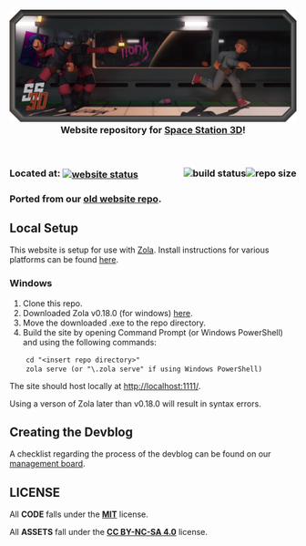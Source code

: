 
<h3 align="center"><img src="https://raw.githubusercontent.com/RE-SS3D/SS3D-Art/main/Artwork/Banners/BorderedBanners/SS3DBanner3.png" alt="SS3D Banner">Website repository for <a href="https://ss3d.space/">Space Station 3D</a>!</h3>

<br>

<h3>Located at:
<a href="https://ss3d.space/"><img src="https://img.shields.io/website?down_color=red&down_message=offline&label=ss3d.space&up_color=green&style=plastic&up_message=online&url=https%3A%2F%2Fss3d.space" alt="website status" style="vertical-align:middle"></a>
<a href="https://github.com/RE-SS3D/SS3D-Website"><img src="https://img.shields.io/github/repo-size/RE-SS3D/SS3D-Website?color=gold&style=plastic" alt="repo size" align="right"></a>
<a href="https://github.com/RE-SS3D/SS3D-Website/blob/release/.github/workflows/build.yml"><img src="https://img.shields.io/github/actions/workflow/status/RE-SS3D/SS3D-Website/build.yml?style=plastic" alt="build status" align="right"></a>
<h3>

Ported from our [old website repo](https://github.com/RE-SS3D/SS3D-Websiteold).

## Local Setup

This website is setup for use with [Zola](https://www.getzola.org). Install instructions for various platforms can be found [here](https://www.getzola.org/documentation/getting-started/installation/).

### Windows

1. Clone this repo.
2. Downloaded Zola v0.18.0 (for windows) [here](https://github.com/getzola/zola/releases/tag/v0.18.0).
3. Move the downloaded .exe to the repo directory.
4. Build the site by opening Command Prompt (or Windows PowerShell) and using the following commands:
```
    cd "<insert repo directory>"
    zola serve (or "\.zola serve" if using Windows PowerShell)
```
The site should host locally at <http://localhost:1111/>.

Using a verson of Zola later than v0.18.0 will result in syntax errors.

## Creating the Devblog

A checklist regarding the process of the devblog can be found on our [management board](https://trello.com/c/jLB9dKJH).

## LICENSE

All **CODE** falls under the **[MIT](https://github.com/RE-SS3D/.github/blob/main/LICENSE-CODE.md)** license.

All **ASSETS** fall under the **[CC BY-NC-SA 4.0](https://github.com/RE-SS3D/.github/blob/main/LICENSE-ASSETS.md)** license.
